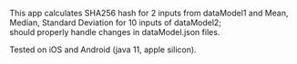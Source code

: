 This app calculates SHA256 hash for 2 inputs from dataModel1
and Mean, Median, Standard Deviation for 10 inputs of dataModel2;  
should properly handle changes in dataModel.json files.  

Tested on iOS and Android (java 11, apple silicon). 